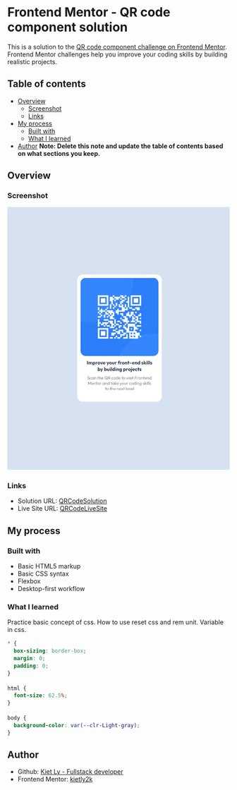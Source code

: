# Frontend Mentor - QR code component solution

This is a solution to the [QR code component challenge on Frontend Mentor](https://www.frontendmentor.io/challenges/qr-code-component-iux_sIO_H). Frontend Mentor challenges help you improve your coding skills by building realistic projects.

## Table of contents

- [Overview](#overview)
  - [Screenshot](#screenshot)
  - [Links](#links)
- [My process](#my-process)
  - [Built with](#built-with)
  - [What I learned](#what-i-learned)
- [Author](#author)
**Note: Delete this note and update the table of contents based on what sections you keep.**

## Overview

### Screenshot

![](./images/screenshot.jpeg)

### Links

- Solution URL: [QRCodeSolution](https://github.com/kietly2k/PracticeProjects/blob/qr-code/qr-code/index.html)
- Live Site URL: [QRCodeLiveSite](https://kietly2k.github.io/PracticeProjects/qr-code/index.html)

## My process

### Built with

- Basic HTML5 markup
- Basic CSS syntax
- Flexbox
- Desktop-first workflow

### What I learned

Practice basic concept of css.
How to use reset css and rem unit.
Variable in css.

```css
* {
  box-sizing: border-box;
  margin: 0;
  padding: 0;
}

html {
  font-size: 62.5%;
}

body {
  background-color: var(--clr-Light-gray);
}
```

## Author

- Github: [Kiet Ly - Fullstack developer](https://github.com/kietly2k)
- Frontend Mentor: [kietly2k](https://www.frontendmentor.io/profile/kietly2k)